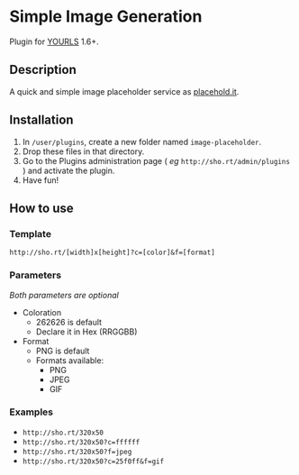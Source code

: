 Simple Image Generation
=======================

Plugin for [YOURLS](http://yourls.org) 1.6+. 

Description
-----------
A quick and simple image placeholder service as [placehold.it](http://placehold.it).

Installation
------------
1. In `/user/plugins`, create a new folder named `image-placeholder`.
2. Drop these files in that directory.
3. Go to the Plugins administration page ( *eg* `http://sho.rt/admin/plugins` ) and activate the plugin.
4. Have fun!

How to use
----------
### Template
`http://sho.rt/[width]x[height]?c=[color]&f=[format]`

### Parameters
*Both parameters are optional*  

* Coloration
	* 262626 is default
	* Declare it in Hex (RRGGBB)
* Format
	* PNG is default
	* Formats available:
		* PNG
		* JPEG
		* GIF

### Examples
* `http://sho.rt/320x50`
* `http://sho.rt/320x50?c=ffffff`
* `http://sho.rt/320x50?f=jpeg`
* `http://sho.rt/320x50?c=25f0ff&f=gif`
